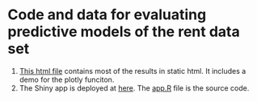 # Code and data for evaluating predictive models of the rent data set

1.  [This html file](https://htmlpreview.github.io/?https://github.com/gexijin/stat442/blob/main/Comparing-models-static-version.html) contains most of the results in static html. It includes a demo for the plotly funciton.
2.  The Shiny app is deployed at [here](https://sdsucamp.shinyapps.io/rent/). The [app.R](https://github.com/gexijin/stat442/blob/main/app.R) file is the source code.

